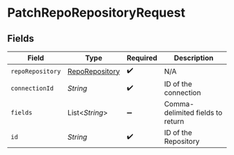 # PatchRepoRepositoryRequest


## Fields

| Field                                                   | Type                                                    | Required                                                | Description                                             |
| ------------------------------------------------------- | ------------------------------------------------------- | ------------------------------------------------------- | ------------------------------------------------------- |
| `repoRepository`                                        | [RepoRepository](../../models/shared/RepoRepository.md) | :heavy_check_mark:                                      | N/A                                                     |
| `connectionId`                                          | *String*                                                | :heavy_check_mark:                                      | ID of the connection                                    |
| `fields`                                                | List\<*String*>                                         | :heavy_minus_sign:                                      | Comma-delimited fields to return                        |
| `id`                                                    | *String*                                                | :heavy_check_mark:                                      | ID of the Repository                                    |
